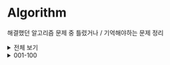 # Algorithm

 해결했던 알고리즘 문제 중 틀렸거나 / 기억해야하는 문제 정리


<details>
<summary>전체 보기</summary>
<div markdown="1">

001 - 빠른 입출력 ( 15552 )  
002 - 셀프넘버 구하기 ( 4673 )  
003 - 한수 구하기 ( 4673 )  
004 - 벌집 ( 2292 )  
005 - 소인수 ( 116553 )  
006 - 골든바흐의 추측 ( 6588 )  
007 - 체스판 다시 칠하기 ( 1018 )  
008 - 통계학 - 평균 & 중앙값 & 최빈값 & 범위 ( 2108 )  
009 - 최대 공약수 & 최소 공배수 ( 2609 )  
010 - 검문 ( 2981 )  
  
011 - 터렛 ( 1002 )  
012 - 부녀회장이 될테야 ( 2775 )  
013 - 참외밭 ( 2477 )  
014 - 하키 ( 1358 )  
</div>
</details>


<details>
<summary>001-100</summary>
<div markdown="1">

001 - 빠른 입출력 ( 15552 )  
002 - 셀프넘버 구하기 ( 4673 )  
003 - 한수 구하기 ( 4673 )  
004 - 벌집 ( 2292 )  
005 - 소인수 ( 116553 )  
006 - 골든바흐의 추측 ( 6588 )  
007 - 체스판 다시 칠하기 ( 1018 )  
008 - 통계학 - 평균 & 중앙값 & 최빈값 & 범위 ( 2108 )  
009 - 최대 공약수 & 최소 공배수 ( 2609 )  
010 - 검문 ( 2981 )  
    
011 - 터렛 ( 1002 )  
012 - 부녀회장이 될테야 ( 2775 )  
013 - 참외밭 ( 2477 )  
014 - 하키 ( 1358 )  
</div>
</details>

